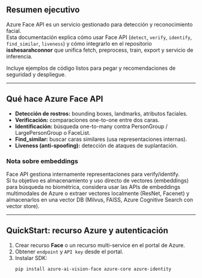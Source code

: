 ## Resumen ejecutivo
Azure Face API es un servicio gestionado para detección y reconocimiento facial.  
Esta documentación explica cómo usar Face API (`detect`, `verify`, `identify`, `find_similar`, `liveness`) y cómo integrarlo en el repositorio **isshesarahconnor** que unifica fetch, preprocess, train, export y servicio de inferencia.  

Incluye ejemplos de código listos para pegar y recomendaciones de seguridad y despliegue.

---

## Qué hace Azure Face API
- **Detección de rostros:** bounding boxes, landmarks, atributos faciales.
- **Verificación:** comparaciones one-to-one entre dos caras.
- **Identificación:** búsqueda one-to-many contra PersonGroup / LargePersonGroup o FaceList.
- **Find_similar:** buscar caras similares (usa representaciones internas).
- **Liveness (anti-spoofing):** detección de ataques de suplantación.

### Nota sobre embeddings
Face API gestiona internamente representaciones para verify/identify.  
Si tu objetivo es almacenamiento y uso directo de vectores (embeddings) para búsqueda no biométrica, considera usar las APIs de embeddings multimodales de Azure o extraer vectores localmente (ResNet, Facenet) y almacenarlos en una vector DB (Milvus, FAISS, Azure Cognitive Search con vector store).

---

## QuickStart: recurso Azure y autenticación
1. Crear recurso **Face** o un recurso multi-service en el portal de Azure.
2. Obtener `endpoint` y `API key` desde el portal.
3. Instalar SDK:
   ```bash
   pip install azure-ai-vision-face azure-core azure-identity
